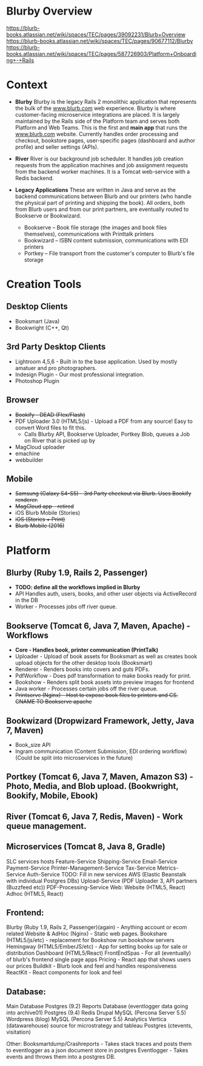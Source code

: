 Blurby Overview
===============
https://blurb-books.atlassian.net/wiki/spaces/TEC/pages/39092231/Blurb+Overview
https://blurb-books.atlassian.net/wiki/spaces/TEC/pages/90677112/Blurby
https://blurb-books.atlassian.net/wiki/spaces/TEC/pages/587726903/Platform+Onboarding+-+Rails

# Context
- **Blurby**
Blurby is the legacy Rails 2 monolithic application that represents the bulk of the www.blurb.com web experience. Blurby is where customer-facing microservice integrations are placed. It is largely maintained by the Rails side of the Platform team and serves both Platform and Web Teams.
This is the first and **main app** that runs the www.blurb.com website. Currently handles order processing and checkout, bookstore pages, user-specific pages (dashboard and author profile) and seller settings (APIs).

- **River**
River is our background job scheduler. It handles job creation requests from the application machines and job assignment requests from the backend worker machines. It is a Tomcat web-service with a Redis backend.

- **Legacy Applications**
These are written in Java and serve as the backend communications between Blurb and our printers (who handle the physical part of printing and shipping the book). All orders, both from Blurb users and from our print partners, are eventually routed to Bookserve or Bookwizard.
  - Bookserve – Book file storage (the images and book files themselves), communications with Printtalk printers
  - Bookwizard – ISBN content submission, communications with EDI printers
  - Portkey – File transport from the customer's computer to Blurb's file storage

# Creation Tools
## Desktop Clients
- Booksmart (Java)
- Bookwright (C++, Qt)
## 3rd Party Desktop Clients
- Lightroom 4,5,6 - Built in to the base application. Used by mostly amatuer and pro photographers.
- Indesign Plugin - Our most professional integration.
- Photoshop Plugin
## Browser
- ~~Bookify - DEAD (Flex/Flash)~~
- PDF Uploader 3.0 (HTML5/js) - Upload a PDF from any source! Easy to convert Word files to fit this.
  - Calls Blurby API, Bookserve Uploader, Portkey Blob, queues a Job on River that is picked up by
- MagCloud uploader
- emachine
- webbuilder
## Mobile
- ~~Samsung (Galaxy S4-S5) - 3rd Party checkout via Blurb. Uses Bookify renderer.~~
- ~~MagCloud app - retired~~
- iOS Blurb Mobile (Stories)
- ~~iOS  (Stories + Print)~~
- ~~Blurb Mobile (2016)~~

# Platform
## Blurby (Ruby 1.9, Rails 2, Passenger)
- **TODO: define all the workflows implied in Blurby**
- API Handles auth, users, books, and other user objects via ActiveRecord in the DB
- Worker - Processes jobs off river queue.
## Bookserve (Tomcat 6, Java 7, Maven, Apache) - Workflows
- **Core - Handles book, printer communication (PrintTalk)**
- Uploader - Upload of book assets for Booksmart as well as creates book upload objects for the other desktop tools (Booksmart)
- Renderer - Renders books into covers and guts PDFs.
- PdfWorkflow - Does pdf transformation to make books ready for print.
- Bookshow - Renders split book assets into preview images for frontend
- Java worker - Processes certain jobs off the river queue.
- ~~Printserve (Nginx) - Host to expose book files to printers and CS. CNAME TO Bookserve apache~~
## Bookwizard (Dropwizard Framework, Jetty, Java 7, Maven)
- Book_size API
- Ingram communication (Content Submission, EDI ordering workflow) (Could be split into microservices in the future)
## Portkey (Tomcat 6, Java 7, Maven, Amazon S3) - Photo, Media, and Blob upload. (Bookwright, Bookify, Mobile, Ebook)
## River (Tomcat 6, Java 7, Redis, Maven) - Work queue management.
## Microservices (Tomcat 8, Java 8, Gradle)
SLC services hosts
Feature-Service
Shipping-Service
Email-Service
Payment-Service
Printer-Management-Service
Tax-Service
Metrics-Service
Auth-Service
TODO: Fill in new services
AWS (Elastic Beanstalk with individual Postgres DBs)
Upload-Service (PDF Uploader 3, API partners (Buzzfeed etc))
PDF-Processing-Service
Web:
Website (HTML5, React)
Adhoc (HTML5, React)

## Frontend:
Blurby (Ruby 1.9, Rails 2, Passenger)(again) - Anything account or ecom related
Website & AdHoc (Nginx) - Static web pages.
Bookshare (HTML5/js/etc) - replacement for Bookshow run bookshow servers
Hemingway (HTML5/EmberJS/etc) - App for setting books up for sale or distribution
Dashboard (HTML5/React)
FrontEndSpas - For all (eventually) of blurb's frontend single page apps
Pricing - React app that shows users our prices
Buildkit - Blurb look and feel and handles responsiveness
ReactKit - React components for look and feel

## Database:
Main Database
Postgres (9.2)
Reports Database (eventlogger data going into archive01)
Postgres (9.4)
Redis
Drupal
MySQL (Percona Server 5.5)
Wordpress (blog)
MySQL (Percona Server 5.5)
Analytics
Vertica (datawarehouse)
source for microstrategy and tableau
Postgres (ctevents, visitation)

Other:
Booksmartdump/Crashreports - Takes stack traces and posts them to eventlogger as a json document store in postgres
Eventlogger - Takes events and throws them into a postgres DB.